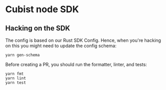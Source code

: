 # Cubist node SDK

## Hacking on the SDK

The config is based on our Rust SDK Config. Hence, when you're hacking on this
you might need to update the config schema:

```
yarn gen-schema
```

Before creating a PR, you should run the formatter, linter, and tests:

```
yarn fmt
yarn lint
yarn test
```
